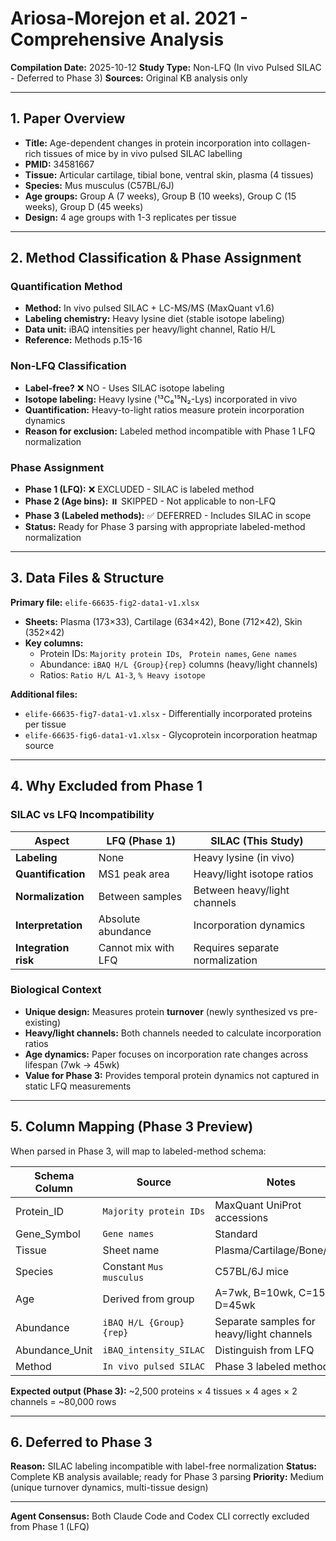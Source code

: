 # Ariosa-Morejon et al. 2021 - Comprehensive Analysis

**Compilation Date:** 2025-10-12
**Study Type:** Non-LFQ (In vivo Pulsed SILAC - Deferred to Phase 3)
**Sources:** Original KB analysis only

---

## 1. Paper Overview

- **Title:** Age-dependent changes in protein incorporation into collagen-rich tissues of mice by in vivo pulsed SILAC labelling
- **PMID:** 34581667
- **Tissue:** Articular cartilage, tibial bone, ventral skin, plasma (4 tissues)
- **Species:** Mus musculus (C57BL/6J)
- **Age groups:** Group A (7 weeks), Group B (10 weeks), Group C (15 weeks), Group D (45 weeks)
- **Design:** 4 age groups with 1-3 replicates per tissue

---

## 2. Method Classification & Phase Assignment

### Quantification Method
- **Method:** In vivo pulsed SILAC + LC-MS/MS (MaxQuant v1.6)
- **Labeling chemistry:** Heavy lysine diet (stable isotope labeling)
- **Data unit:** iBAQ intensities per heavy/light channel, Ratio H/L
- **Reference:** Methods p.15-16

### Non-LFQ Classification
- **Label-free?** ❌ NO - Uses SILAC isotope labeling
- **Isotope labeling:** Heavy lysine (¹³C₆¹⁵N₂-Lys) incorporated in vivo
- **Quantification:** Heavy-to-light ratios measure protein incorporation dynamics
- **Reason for exclusion:** Labeled method incompatible with Phase 1 LFQ normalization

### Phase Assignment
- **Phase 1 (LFQ):** ❌ EXCLUDED - SILAC is labeled method
- **Phase 2 (Age bins):** ⏸️ SKIPPED - Not applicable to non-LFQ
- **Phase 3 (Labeled methods):** ✅ DEFERRED - Includes SILAC in scope
- **Status:** Ready for Phase 3 parsing with appropriate labeled-method normalization

---

## 3. Data Files & Structure

**Primary file:** `elife-66635-fig2-data1-v1.xlsx`
- **Sheets:** Plasma (173×33), Cartilage (634×42), Bone (712×42), Skin (352×42)
- **Key columns:** 
  - Protein IDs: `Majority protein IDs`, ` Protein names`, `Gene names`
  - Abundance: `iBAQ H/L {Group}{rep}` columns (heavy/light channels)
  - Ratios: `Ratio H/L A1-3`, `% Heavy isotope`

**Additional files:**
- `elife-66635-fig7-data1-v1.xlsx` - Differentially incorporated proteins per tissue
- `elife-66635-fig6-data1-v1.xlsx` - Glycoprotein incorporation heatmap source

---

## 4. Why Excluded from Phase 1

### SILAC vs LFQ Incompatibility

| Aspect | LFQ (Phase 1) | SILAC (This Study) |
|--------|---------------|-------------------|
| **Labeling** | None | Heavy lysine (in vivo) |
| **Quantification** | MS1 peak area | Heavy/light isotope ratios |
| **Normalization** | Between samples | Between heavy/light channels |
| **Interpretation** | Absolute abundance | Incorporation dynamics |
| **Integration risk** | Cannot mix with LFQ | Requires separate normalization |

### Biological Context
- **Unique design:** Measures protein **turnover** (newly synthesized vs pre-existing)
- **Heavy/light channels:** Both channels needed to calculate incorporation ratios
- **Age dynamics:** Paper focuses on incorporation rate changes across lifespan (7wk → 45wk)
- **Value for Phase 3:** Provides temporal protein dynamics not captured in static LFQ measurements

---

## 5. Column Mapping (Phase 3 Preview)

When parsed in Phase 3, will map to labeled-method schema:

| Schema Column | Source | Notes |
|--------------|--------|-------|
| Protein_ID | `Majority protein IDs` | MaxQuant UniProt accessions |
| Gene_Symbol | `Gene names` | Standard |
| Tissue | Sheet name | Plasma/Cartilage/Bone/Skin |
| Species | Constant `Mus musculus` | C57BL/6J mice |
| Age | Derived from group | A=7wk, B=10wk, C=15wk, D=45wk |
| Abundance | `iBAQ H/L {Group}{rep}` | Separate samples for heavy/light channels |
| Abundance_Unit | `iBAQ_intensity_SILAC` | Distinguish from LFQ |
| Method | `In vivo pulsed SILAC` | Phase 3 labeled method |

**Expected output (Phase 3):** ~2,500 proteins × 4 tissues × 4 ages × 2 channels = ~80,000 rows

---

## 6. Deferred to Phase 3

**Reason:** SILAC labeling incompatible with label-free normalization
**Status:** Complete KB analysis available; ready for Phase 3 parsing
**Priority:** Medium (unique turnover dynamics, multi-tissue design)

---

**Agent Consensus:** Both Claude Code and Codex CLI correctly excluded from Phase 1 (LFQ)
